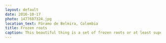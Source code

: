 ```yaml
---
layout: default
date: 2016-10-17
photo: 1477607324.jpg
location_text: Páramo de Belmira, Colombia
title: Frozen roots
caption: This beautiful thing is a set of frozen roots or at least super wet due to the present humidity in the cave. The bats around must love it more than we do!
---
```

